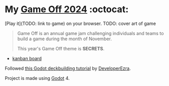 # My [Game Off 2024](https://itch.io/jam/game-off-2024)  :octocat:
[Play it](TODO: link to game) on your browser.
TODO: cover art of game
> Game Off is an annual game jam challenging individuals and teams to build a game during the month of November.
>
> This year's Game Off theme is **SECRETS**.

* [kanban board](https://trello.com/b/Kbo7RItS/game-off-2024)

Followed [this Godot deckbuilding tutorial](https://www.youtube.com/watch?v=HF8A0OuyHho&t=4088s) by [DeveloperEzra](https://www.youtube.com/@ezthedev).

Project is made using [Godot](https://godotengine.org) 4.
